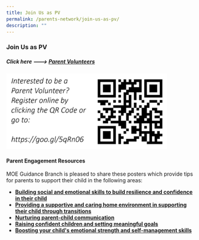 ```yaml
---
title: Join Us as PV
permalink: /parents-network/join-us-as-pv/
description: ""
---
```

### **Join Us as PV**
##### Click here ---> [Parent Volunteers](https://docs.google.com/forms/d/e/1FAIpQLSetdFFNxyCwmdiyYhfcOVjL3mdon0ZGyDBb7IbnEJcZ_R3pzQ/viewform?c=0&w=1)

<img src="/images/pvqr.jpeg" style="width:85%">

#### **Parent Engagement Resources**
MOE Guidance Branch is pleased to share these posters which provide tips for parents to support their child in the following areas:

* **[Building social and emotional skills to build resilience and confidence in their child](/files/parentengagement1.pdf)**
* **[Providing a supportive and caring home environment in supporting their child through transitions](/files/parentengagement2.pdf)**
* **[Nurturing parent-child communication](/files/parentengagement3.pdf)**
* **[Raising confident children and setting meaningful goals](/files/parentengagement4.pdf)**
* **[Boosting your child's emotional strength and self-management skills](/files/parentengagement5.pdf)**